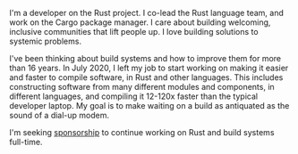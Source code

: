 I'm a developer on the Rust project. I co-lead the Rust language team, and work on the Cargo package manager. I care about building welcoming, inclusive communities that lift people up. I love building solutions to systemic problems.

I've been thinking about build systems and how to improve them for more than 16 years. In July 2020, I left my job to start working on making it easier and faster to compile software, in Rust and other languages. This includes constructing software from many different modules and components, in different languages, and compiling it 12-120x faster than the typical developer laptop. My goal is to make waiting on a build as antiquated as the sound of a dial-up modem.

I'm seeking [sponsorship](https://github.com/sponsors/joshtriplett/) to continue working on Rust and build systems full-time.
